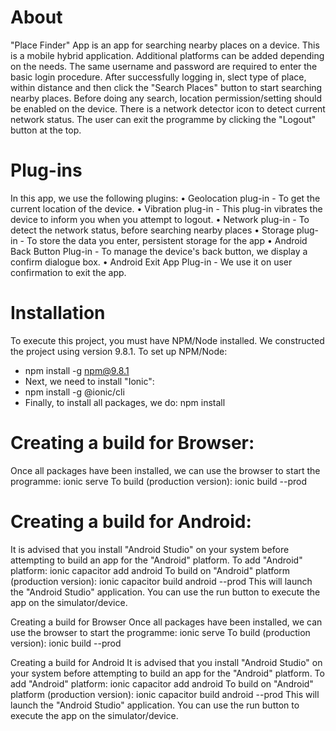 # About #
"Place Finder" App is an app for searching nearby places on a device. 
This is a mobile hybrid application. Additional platforms can be added depending on the needs. The same username and password are required to enter the basic login procedure. After successfully logging in, slect type of place, within distance and then click the "Search Places" button to start searching nearby places. Before doing any search, location permission/setting should be enabled on the device.
There is a network detector icon to detect current network status.
The user can exit the programme by clicking the "Logout" button at the top.

# Plug-ins #
In this app, we use the following plugins: 
	•	Geolocation plug-in - To get the current location of the device.
	•	Vibration plug-in - This plug-in vibrates the device to inform you when you attempt to logout.
	•	Network plug-in - To detect the network status, before searching nearby places
	•	Storage plug-in - To store the data you enter, persistent storage for the app
	•	Android Back Button Plug-in - To manage the device's back button, we display a confirm dialogue box.
	•	Android Exit App Plug-in - We use it on user confirmation to exit the app.

# Installation #
To execute this project, you must have NPM/Node installed. We constructed the project using version 9.8.1. To set up NPM/Node: 
- npm install -g npm@9.8.1
- Next, we need to install "Ionic":
- npm install -g @ionic/cli
- Finally, to install all packages, we do: npm install

# Creating a build for Browser:
Once all packages have been installed, we can use the browser to start the programme: 
ionic serve
To build (production version):
ionic build --prod

# Creating a build for Android:
It is advised that you install "Android Studio" on your system before attempting to build an app for the "Android" platform.
To add "Android" platform: ionic capacitor add android
To build on "Android" platform (production version): ionic capacitor build android --prod
This will launch the "Android Studio" application. You can use the run button to execute the app on the simulator/device.







Creating a build for Browser
Once all packages have been installed, we can use the browser to start the programme: 
ionic serve
To build (production version):
ionic build --prod

Creating a build for Android
It is advised that you install "Android Studio" on your system before attempting to build an app for the "Android" platform. To add "Android" platform: 
ionic capacitor add android
To build on "Android" platform (production version):
ionic capacitor build android --prod
This will launch the "Android Studio" application. You can use the run button to execute the app on the simulator/device.


